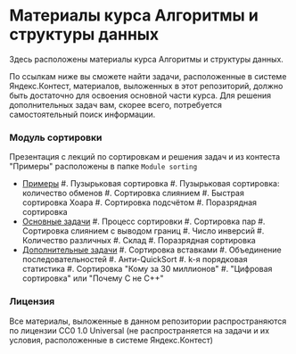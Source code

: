 # Материалы курса Алгоритмы и структуры данных

Здесь расположены материалы курса Алгоритмы и структуры данных.

По ссылкам ниже вы сможете найти задачи, расположенные в системе Яндекс.Контест, материалов, выложенных в этот репозиторий, должно быть достаточно для освоения основной части курса. Для решения дополнительных задач вам, скорее всего, потребуется самостоятельный поиск информации.

### Модуль сортировки

Презентация с лекций по сортировкам и решения задач и из контеста "Примеры" расположены в папке `Module sorting`

* [Примеры](https://contest.yandex.ru/contest/17264)
  #. Пузырьковая сортировка 
  #. Пузырьковая сортировка: количество обменов
  #. Сортировка слиянием
  #. Быстрая сортировка Хоара
  #. Сортировка подсчётом
  #. Поразрядная сортировка
* [Основные задачи](https://contest.yandex.ru/contest/17164)
  #. Процесс сортировки
  #. Сортировка пар
  #. Сортировка слиянием с выводом границ
  #. Число инверсий
  #. Количество различных
  #. Склад
  #. Поразрядная сортировка 
* [Дополнительные задачи](https://contest.yandex.ru/contest/17269)
  #. Сортировка вставками
  #. Объединение последовательностей
  #. Анти-QuickSort
  #. k-я порядковая статистика
  #. Сортировка "Кому за 30 миллионов"
  #. "Цифровая сортировка" или "Почему C не C++"

### Лицензия

Все материалы, выложенные в данном репозитории распространяются по лицензии CC0 1.0 Universal (не распространяется на задачи и их условия, расположенные в системе Яндекс.Контест)
